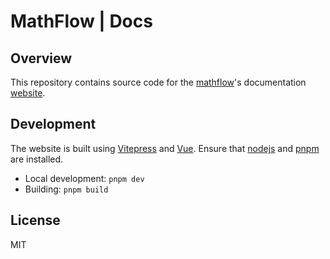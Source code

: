 # MathFlow | Docs

## Overview

This repository contains source code for the [mathflow](https://github.com/mathflowjs/mathflow)'s documentation [website](https://mathflow.js.org).

## Development

The website is built using [Vitepress](https://vitepress.dev) and [Vue](https://vuejs.org).
Ensure that [nodejs](https://nodejs.org) and [pnpm](https://pnpm.io) are installed. 
- Local development: `pnpm dev`
- Building: `pnpm build`

## License

MIT